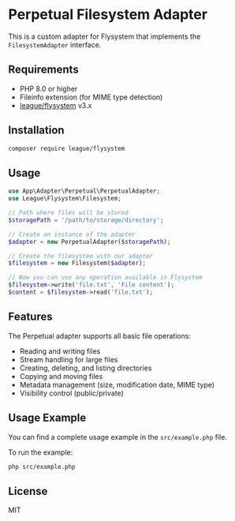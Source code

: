 # Perpetual Filesystem Adapter

This is a custom adapter for Flysystem that implements the `FilesystemAdapter` interface.

## Requirements

- PHP 8.0 or higher
- Fileinfo extension (for MIME type detection)
- [league/flysystem](https://flysystem.thephpleague.com/) v3.x

## Installation

```bash
composer require league/flysystem
```

## Usage

```php
use App\Adapter\Perpetual\PerpetualAdapter;
use League\Flysystem\Filesystem;

// Path where files will be stored
$storagePath = '/path/to/storage/directory';

// Create an instance of the adapter
$adapter = new PerpetualAdapter($storagePath);

// Create the filesystem with our adapter
$filesystem = new Filesystem($adapter);

// Now you can use any operation available in Flysystem
$filesystem->write('file.txt', 'File content');
$content = $filesystem->read('file.txt');
```

## Features

The Perpetual adapter supports all basic file operations:

- Reading and writing files
- Stream handling for large files
- Creating, deleting, and listing directories
- Copying and moving files
- Metadata management (size, modification date, MIME type)
- Visibility control (public/private)

## Usage Example

You can find a complete usage example in the `src/example.php` file.

To run the example:

```bash
php src/example.php
```

## License

MIT 